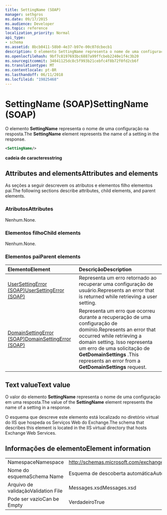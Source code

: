 ```yaml
---
title: SettingName (SOAP)
manager: sethgros
ms.date: 09/17/2015
ms.audience: Developer
ms.topic: reference
localization_priority: Normal
api_type:
- schema
ms.assetid: 8bcb0411-58b0-4e37-b97e-00c07dcbecb1
description: O elemento SettingName representa o nome de uma configuração na resposta.
ms.openlocfilehash: 9bf7c8197693bc6887a99ffcbeb2240e1f4c3b20
ms.sourcegitcommit: 34041125dc8c5f993b21cebfc4f8b72f0fd2cb6f
ms.translationtype: MT
ms.contentlocale: pt-BR
ms.lasthandoff: 06/11/2018
ms.locfileid: "19825468"
---
```

# <a name="settingname-soap"></a><span data-ttu-id="7eddc-103">SettingName (SOAP)</span><span class="sxs-lookup"><span data-stu-id="7eddc-103">SettingName (SOAP)</span></span>

<span data-ttu-id="7eddc-104">O elemento **SettingName** representa o nome de uma configuração na resposta.</span><span class="sxs-lookup"><span data-stu-id="7eddc-104">The **SettingName** element represents the name of a setting in the response.</span></span> 
  
```XML
<SettingName/>
```

 <span data-ttu-id="7eddc-105">**cadeia de caracteres**</span><span class="sxs-lookup"><span data-stu-id="7eddc-105">**string**</span></span>
## <a name="attributes-and-elements"></a><span data-ttu-id="7eddc-106">Attributes and elements</span><span class="sxs-lookup"><span data-stu-id="7eddc-106">Attributes and elements</span></span>

<span data-ttu-id="7eddc-107">As seções a seguir descrevem os atributos e elementos filho elementos pai.</span><span class="sxs-lookup"><span data-stu-id="7eddc-107">The following sections describe attributes, child elements, and parent elements.</span></span>
  
### <a name="attributes"></a><span data-ttu-id="7eddc-108">Atributos</span><span class="sxs-lookup"><span data-stu-id="7eddc-108">Attributes</span></span>

<span data-ttu-id="7eddc-109">Nenhum.</span><span class="sxs-lookup"><span data-stu-id="7eddc-109">None.</span></span>
  
### <a name="child-elements"></a><span data-ttu-id="7eddc-110">Elementos filho</span><span class="sxs-lookup"><span data-stu-id="7eddc-110">Child elements</span></span>

<span data-ttu-id="7eddc-111">Nenhum.</span><span class="sxs-lookup"><span data-stu-id="7eddc-111">None.</span></span>
  
### <a name="parent-elements"></a><span data-ttu-id="7eddc-112">Elementos pai</span><span class="sxs-lookup"><span data-stu-id="7eddc-112">Parent elements</span></span>

|<span data-ttu-id="7eddc-113">**Elemento**</span><span class="sxs-lookup"><span data-stu-id="7eddc-113">**Element**</span></span>|<span data-ttu-id="7eddc-114">**Descrição**</span><span class="sxs-lookup"><span data-stu-id="7eddc-114">**Description**</span></span>|
|:-----|:-----|
|[<span data-ttu-id="7eddc-115">UserSettingError (SOAP)</span><span class="sxs-lookup"><span data-stu-id="7eddc-115">UserSettingError (SOAP)</span></span>](usersettingerror-soap.md) <br/> |<span data-ttu-id="7eddc-116">Representa um erro retornado ao recuperar uma configuração de usuário.</span><span class="sxs-lookup"><span data-stu-id="7eddc-116">Represents an error that is returned while retrieving a user setting.</span></span>  <br/> |
|[<span data-ttu-id="7eddc-117">DomainSettingError (SOAP)</span><span class="sxs-lookup"><span data-stu-id="7eddc-117">DomainSettingError (SOAP)</span></span>](domainsettingerror-soap.md) <br/> |<span data-ttu-id="7eddc-118">Representa um erro que ocorreu durante a recuperação de uma configuração de domínio.</span><span class="sxs-lookup"><span data-stu-id="7eddc-118">Represents an error that occurred while retrieving a domain setting.</span></span> <span data-ttu-id="7eddc-119">Isso representa um erro de uma solicitação de **GetDomainSettings** .</span><span class="sxs-lookup"><span data-stu-id="7eddc-119">This represents an error from a **GetDomainSettings** request.</span></span>  <br/> |
   
## <a name="text-value"></a><span data-ttu-id="7eddc-120">Text value</span><span class="sxs-lookup"><span data-stu-id="7eddc-120">Text value</span></span>

<span data-ttu-id="7eddc-121">O valor do elemento **SettingName** representa o nome de uma configuração em uma resposta.</span><span class="sxs-lookup"><span data-stu-id="7eddc-121">The value of the **SettingName** element represents the name of a setting in a response.</span></span> 
  
<span data-ttu-id="7eddc-122">O esquema que descreve este elemento está localizado no diretório virtual do IIS que hospeda os Serviços Web do Exchange.</span><span class="sxs-lookup"><span data-stu-id="7eddc-122">The schema that describes this element is located in the IIS virtual directory that hosts Exchange Web Services.</span></span>
  
## <a name="element-information"></a><span data-ttu-id="7eddc-123">Informações de elemento</span><span class="sxs-lookup"><span data-stu-id="7eddc-123">Element information</span></span>

|||
|:-----|:-----|
|<span data-ttu-id="7eddc-124">Namespace</span><span class="sxs-lookup"><span data-stu-id="7eddc-124">Namespace</span></span>  <br/> |http://schemas.microsoft.com/exchange/2010/Autodiscover  <br/> |
|<span data-ttu-id="7eddc-125">Nome do esquema</span><span class="sxs-lookup"><span data-stu-id="7eddc-125">Schema Name</span></span>  <br/> |<span data-ttu-id="7eddc-126">Esquema de descoberta automática</span><span class="sxs-lookup"><span data-stu-id="7eddc-126">Autodiscover schema</span></span>  <br/> |
|<span data-ttu-id="7eddc-127">Arquivo de validação</span><span class="sxs-lookup"><span data-stu-id="7eddc-127">Validation File</span></span>  <br/> |<span data-ttu-id="7eddc-128">Messages.xsd</span><span class="sxs-lookup"><span data-stu-id="7eddc-128">Messages.xsd</span></span>  <br/> |
|<span data-ttu-id="7eddc-129">Pode ser vazio</span><span class="sxs-lookup"><span data-stu-id="7eddc-129">Can be Empty</span></span>  <br/> |<span data-ttu-id="7eddc-130">Verdadeiro</span><span class="sxs-lookup"><span data-stu-id="7eddc-130">True</span></span>  <br/> |
   

